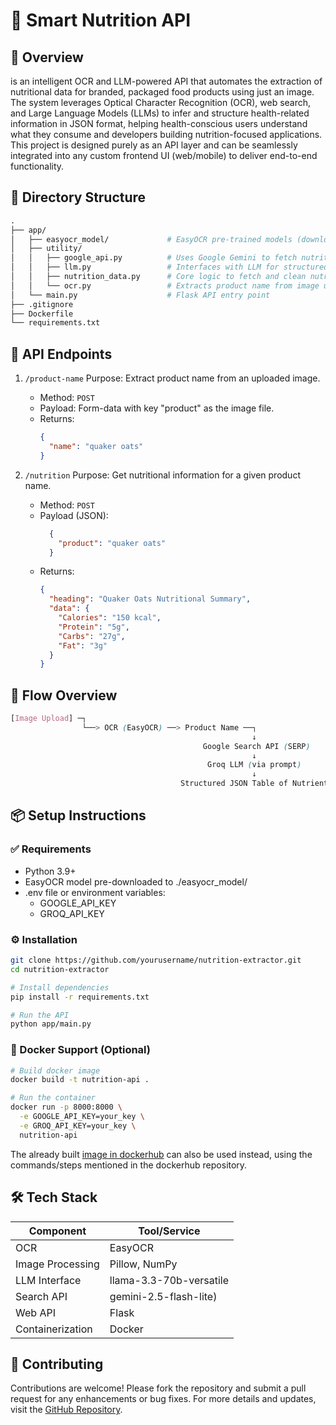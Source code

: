 # 🧠 Smart Nutrition API

## 📌 Overview
is an intelligent OCR and LLM-powered API that automates the extraction of nutritional data for branded, packaged food products using just an image. The system leverages Optical Character Recognition (OCR), web search, and Large Language Models (LLMs) to infer and structure health-related information in JSON format, helping health-conscious users understand what they consume and developers building nutrition-focused applications.
<br>
This project is designed purely as an API layer and can be seamlessly integrated into any custom frontend UI (web/mobile) to deliver end-to-end functionality.

## 📁 Directory Structure
```graphql
.
├── app/
│   ├── easyocr_model/             # EasyOCR pre-trained models (downloaded manually)
│   ├── utility/
│   │   ├── google_api.py          # Uses Google Gemini to fetch nutritional product info
│   │   ├── llm.py                 # Interfaces with LLM for structured JSON output
│   │   ├── nutrition_data.py      # Core logic to fetch and clean nutrition data
│   │   └── ocr.py                 # Extracts product name from image using EasyOCR
│   └── main.py                    # Flask API entry point
├── .gitignore
├── Dockerfile
└── requirements.txt
```

## 🔌 API Endpoints
1. `/product-name`
Purpose: Extract product name from an uploaded image.
    - Method: `POST`
    - Payload: Form-data with key "product" as the image file.
    - Returns:
      ```json
      {
        "name": "quaker oats"
      }
      ```

3. `/nutrition`
Purpose: Get nutritional information for a given product name.
    - Method: `POST`
    - Payload (JSON):
      ```json
        {
          "product": "quaker oats"
        }
      ```
    - Returns:
      ```json
      {
        "heading": "Quaker Oats Nutritional Summary",
        "data": {
          "Calories": "150 kcal",
          "Protein": "5g",
          "Carbs": "27g",
          "Fat": "3g"
        }
      }
      ```

## 🔄 Flow Overview
```scss
[Image Upload] ─┐
                └──> OCR (EasyOCR) ──> Product Name ──┐
                                                      ↓
                                           Google Search API (SERP)
                                                      ↓
                                            Groq LLM (via prompt)
                                                      ↓
                                      Structured JSON Table of Nutrients
```

## 📦 Setup Instructions
### ✅ Requirements
  - Python 3.9+
  - EasyOCR model pre-downloaded to ./easyocr_model/
  - .env file or environment variables:
      - GOOGLE_API_KEY
      - GROQ_API_KEY
   
### ⚙️ Installation
```bash
git clone https://github.com/yourusername/nutrition-extractor.git
cd nutrition-extractor

# Install dependencies
pip install -r requirements.txt

# Run the API
python app/main.py
```

### 🐳 Docker Support (Optional)
```bash
# Build docker image
docker build -t nutrition-api .

# Run the container
docker run -p 8000:8000 \
  -e GOOGLE_API_KEY=your_key \
  -e GROQ_API_KEY=your_key \
  nutrition-api
```
The already built [image in dockerhub](https://hub.docker.com/repository/docker/tkdutta/smart-nutrition-api/general) can also be used instead, using the commands/steps mentioned in the dockerhub repository.

## 🛠️ Tech Stack

| Component        | Tool/Service             |
|------------------|--------------------------|
| OCR              | EasyOCR                  |
| Image Processing | Pillow, NumPy            |
| LLM Interface    | llama-3.3-70b-versatile  |
| Search API       | gemini-2.5-flash-lite)   |
| Web API          | Flask                    |
| Containerization | Docker                   |


## 🤝 Contributing
Contributions are welcome! Please fork the repository and submit a pull request for any enhancements or bug fixes. For more details and updates, visit the [GitHub Repository](https://github.com/tuhindutta/smart-nutrition-api).


